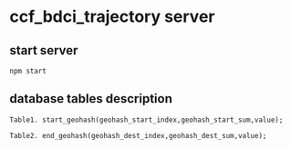 # ccf_bdci_trajectory server

## start server
```
npm start
```
## database tables description

    Table1. start_geohash(geohash_start_index,geohash_start_sum,value);

    Table2. end_geohash(geohash_dest_index,geohash_dest_sum,value);
 

